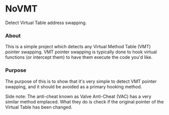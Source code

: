 # NoVMT
Detect Virtual Table address swapping.

### About
This is a simple project which detects any Virtual Method Table (VMT) pointer swapping. VMT pointer swapping is typically done to hook virtual functions (or intercept them) to have them execute the code you'd like.

### Purpose
The purpose of this is to show that it's very simple to detect VMT pointer swapping, and it should be avoided as a primary hooking method.


Side note: The anti-cheat known as Valve Anti-Cheat (VAC) has a very similar method emplaced. What they do is check if the original pointer of the Virtual Table has been changed.
